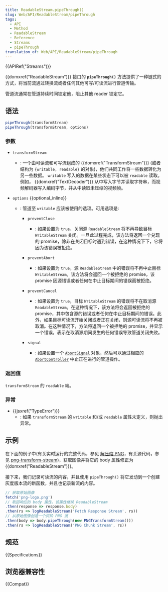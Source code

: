 ```yaml
---
title: ReadableStream.pipeThrough()
slug: Web/API/ReadableStream/pipeThrough
tags:
  - API
  - Method
  - ReadableStream
  - Reference
  - Streams
  - pipeThrough
translation_of: Web/API/ReadableStream/pipeThrough
---
```

{{APIRef("Streams")}}

{{domxref("ReadableStream")}} 接口的 **`pipeThrough()`** 方法提供了一种链式的方式，将当前流通过转换流或者任何其他可写/可读流进行管道传输。

管道流通常在管道持续时间锁定他，阻止其他 reader 锁定它。

## 语法

```js
pipeThrough(transformStream)
pipeThrough(transformStream, options)
```

### 参数

- `transformStream`
  - : 一个由可读流和可写流组成的 {{domxref("TransformStream")}} (或者结构为 `{writable, readable}` 的对象)，他们共同工作将一些数据转化为另一些数据。 `writable` 写入的数据在某些状态下可以被 `readable` 读取。例如， {{domxref("TextDecoder")}} 从中写入字节并读取字符串，而视频解码器写入编码字节，并从中读取未压缩的视频帧。

- `options` {{optional_inline}}

  - : 管道至 `writable` 应该被使用的选项。可用选项是:

    - `preventClose`

      - : 如果设置为 `true`，关闭源 `ReadableStream` 将不再导致目标 `WritableStream` 关闭。一旦此过程完成，该方法将返回一个兑现的 promise，除非在关闭目标时遇到错误，在这种情况下下，它将因为该错误被拒绝。

    - `preventAbort`

      - : 如果设置为 `true`，源 `ReadableStream` 中的错误将不再中止目标 `WritableStream`。该方法将会返回一个被拒绝的 promise，该 promise 因源错误或者任何在中止目标期间的错误而被拒绝。

    - `preventCancel`

      - : 如果设置为 `true`，目标 `WritableStream` 的错误将不在取消源 `ReadableStream`。在这种情况下，该方法将会返回被拒绝的 promise，其中包含源的错误或者任何在中止目标期间的错误。此外，如果目标可读流开始关闭或者正在关闭，则源可读流将不再被取消。在这种情况下，方法将返回一个被拒绝的 promise，并显示一个错误，表示在取消源期间发生的任何错误导致管道关闭失败。

    - `signal`

      - : 如果设置一个 [`AbortSignal`](/zh-CN/docs/Web/API/AbortSignal) 对象，然后可以通过相应的 [`AbortController`](/zh-CN/docs/Web/API/AbortController) 中止正在进行的管道操作。

### 返回值

`transformStream` 的 `readable` 端。

### 异常

- {{jsxref("TypeError")}}
  - : 如果 `transformStream` 的 `writable` 和/或 `readable` 属性未定义，则抛出异常。

## 示例

在下面的例子中(有关实时运行的完整代码，参见 [解压缩 PNG](https://mdn.github.io/dom-examples/streams/png-transform-stream/)，有关源代码，参见 [png-transform-stream](https://github.com/mdn/dom-examples/tree/master/streams/png-transform-stream))，获取图像并将它的 body 属性修正为 {{domxref("ReadableStream")}}。

接下来，我们记录可读流的内容，并且使用 `pipeThrough()` 将它发动到一个创建灰度版本流的新函数，并且也记录新流的内容。

```js
// 获取原始图像
fetch('png-logo.png')
// 取回响应的 body 属性，该属性继续 ReadableStream
.then(response => response.body)
.then(rs => logReadableStream('Fetch Response Stream', rs))
// 从原始图像创造一个灰阶 PNG 流
.then(body => body.pipeThrough(new PNGTransformStream()))
.then(rs => logReadableStream('PNG Chunk Stream', rs))
```

## 规范

{{Specifications}}

## 浏览器兼容性

{{Compat}}
